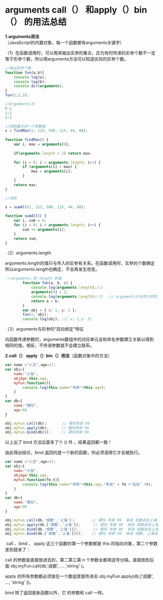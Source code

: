 # arguments  call（） 和apply（）bin（） 的用法总结 #

**1.arguments用法**（JavaScript的内置对象，每一个函数都有arguments关键字）

​    （1）在函数调用时，可以用来输出实参的集合，应为有时传递的实参个数不一定等于形参个数，所以用arguments方法可以知道实际的实参个数。

```javascript
//输出实参个数
function fun(a,b){
    console.log(a);
    console.log(b);
    console.dir(arguments);
}
fun(1,2,3);

//Arguments(3)
0:1
1:2
2:3
```

```javascript
//找到最大的一个参数值
x = findMax(1, 123, 500, 115, 44, 88);
 
function findMax() {
    var i, max = arguments[0];
    
    if(arguments.length < 2) return max;
 
    for (i = 0; i < arguments.length; i++) {
        if (arguments[i] > max) {
            max = arguments[i];
        }
    }
    return max;
}

```

```JavaScript
//求和

x = sumAll(1, 123, 500, 115, 44, 88);
 
function sumAll() {
    var i, sum = 0;
    for (i = 0; i < arguments.length; i++) {
        sum += arguments[i];
    }
    return sum;
}

```

（2）arguments.length

​                 arguments.length的值只与传入的实参有关系。在函数调用时，实参的个数确定所以arguments.length也确定，不会再发生改变。

```JavaScript
 //arguments 的 length 的值
        function fun(a, b, c) {
            console.log(arguments.length);//2
            arguments[4] = 1;
            console.log(arguments.length);//2   // arguments只与传入的实参有关系
            return a + b;
        }
        var obj = { x: 1, y: 2 };
        fun(1, obj);
        console.log(obj); //{ x: 2,y: 3}

```

（3）arguments与形参的“双向绑定”特征

​                  向函数传递参数时，arguments数组中的对应单元会和命名参数建立关联以得到相同的值，相反，不传递参数就不会建立联系。







**2.call（） apply（）bin（）用法**（函数对象中的方法）

```JavaScript
var name ="小王",age=17;
var obj={
    name:"小张",
    objAge:this.age,
    myFun:function(){
        console.log(this.name+"年龄"+this.age);
    }
}
var db={
    name:"德玛",
    age:99
}

obj.myFun.call(db)；　　　　// 德玛年龄 99
obj.myFun.apply(db);　　　 // 德玛年龄 99
obj.myFun.bind(db)();　　　// 德玛年龄 99


```

以上出了 bind 方法后面多了个 () 外 ，结果返回都一致！

由此得出结论，bind 返回的是一个新的函数，你必须调用它才会被执行。

```javascript
var name ="小王",age=17;
var obj={
    name:"小张",
    objAge:this.age,
    myFun:function(fm,t){
        console.log(this.name+"年龄"+this.age,"来自" + fm +"去往" +t);
    }
}
var db={
    name:"德玛",
    age:99
}

obj.myFun.call(db,'成都','上海')；　　　　 // 德玛 年龄 99  来自 成都去往上海
obj.myFun.apply(db,['成都','上海']);      // 德玛 年龄 99  来自 成都去往上海  
obj.myFun.bind(db,'成都','上海')();       // 德玛 年龄 99  来自 成都去往上海
obj.myFun.bind(db,['成都','上海'])();　　 // 德玛 年龄 99  来自 成都, 上海去往 undefined
```

​     call 、bind 、 apply 这三个函数的第一个参数都是 this 的指向对象，第二个参数差别就来了：

call 的参数是直接放进去的，第二第三第 n 个参数全都用逗号分隔，直接放到后面  obj.myFun.call(db,'成都', ... ,'string' )。

apply 的所有参数都必须放在一个数组里面传进去 obj.myFun.apply(db,['成都', ..., 'string' ])。

bind 除了返回是新函数以外，它 的参数和 call 一样。